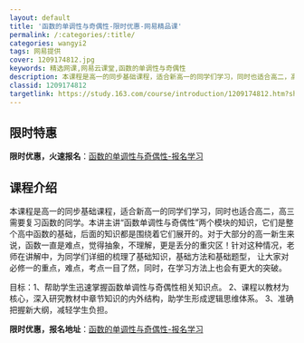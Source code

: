 ```yaml
---
layout: default
title: '函数的单调性与奇偶性-限时优惠-网易精品课'
permalink: /:categories/:title/
categories: wangyi2
tags: 网易提供
cover: 1209174812.jpg
keywords: 精选网课,网易云课堂,函数的单调性与奇偶性
description: 本课程是高一的同步基础课程，适合新高一的同学们学习，同时也适合高二，高三需要复习函数的同学。本讲主讲“函数单调性与奇偶性
classid: 1209174812
targetlink: https://study.163.com/course/introduction/1209174812.htm?share=1&shareId=1025206652&utm_campaign=share&utm_medium=iphoneShare&utm_source=&utm_u=1025206652
---
```


## 限时特惠

**限时优惠，火速报名**：[函数的单调性与奇偶性-报名学习](https://study.163.com/course/introduction/1209174812.htm?share=1&shareId=1025206652&utm_campaign=share&utm_medium=iphoneShare&utm_source=&utm_u=1025206652)

## 课程介绍

本课程是高一的同步基础课程，适合新高一的同学们学习，同时也适合高二，高三需要复习函数的同学。本讲主讲“函数单调性与奇偶性”两个模块的知识，它们是整个高中函数的基础，后面的知识都是围绕着它们展开的。对于大部分的高一新生来说，函数一直是难点，觉得抽象，不理解，更是丢分的重灾区！针对这种情况，老师在讲解中，为同学们详细的梳理了基础知识，基础方法和基础题型， 让大家对必修一的重点，难点，考点一目了然，同时，在学习方法上也会有更大的突破。



目标：1、帮助学生迅速掌握函数单调性与奇偶性相关知识点。 2、课程以教材为核心，深入研究教材中章节知识的内外结构，助学生形成逻辑思维体系。 3、准确把握新大纲，减轻学生负担。

**限时优惠，报名地址**：[函数的单调性与奇偶性-报名学习](https://study.163.com/course/introduction/1209174812.htm?share=1&shareId=1025206652&utm_campaign=share&utm_medium=iphoneShare&utm_source=&utm_u=1025206652)

